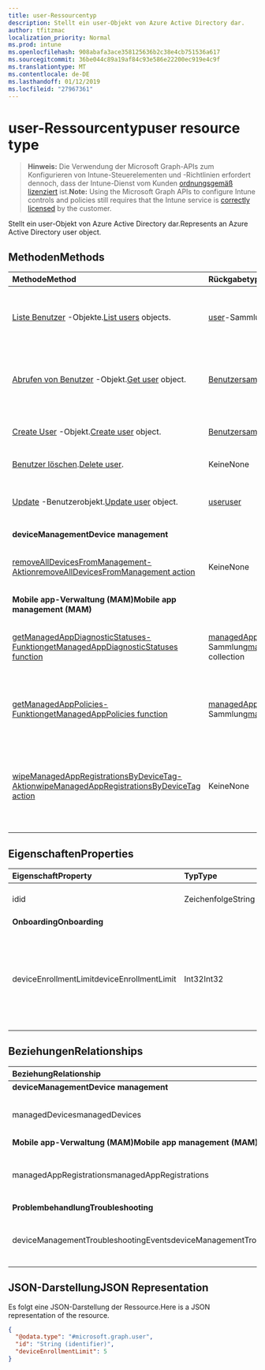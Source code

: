 ```yaml
---
title: user-Ressourcentyp
description: Stellt ein user-Objekt von Azure Active Directory dar.
author: tfitzmac
localization_priority: Normal
ms.prod: intune
ms.openlocfilehash: 908abafa3ace358125636b2c38e4cb751536a617
ms.sourcegitcommit: 36be044c89a19af84c93e586e22200ec919e4c9f
ms.translationtype: MT
ms.contentlocale: de-DE
ms.lasthandoff: 01/12/2019
ms.locfileid: "27967361"
---
```

# <a name="user-resource-type"></a><span data-ttu-id="d6534-103">user-Ressourcentyp</span><span class="sxs-lookup"><span data-stu-id="d6534-103">user resource type</span></span>

> <span data-ttu-id="d6534-104">**Hinweis:** Die Verwendung der Microsoft Graph-APIs zum Konfigurieren von Intune-Steuerelementen und -Richtlinien erfordert dennoch, dass der Intune-Dienst vom Kunden [ordnungsgemäß lizenziert](https://go.microsoft.com/fwlink/?linkid=839381) ist.</span><span class="sxs-lookup"><span data-stu-id="d6534-104">**Note:** Using the Microsoft Graph APIs to configure Intune controls and policies still requires that the Intune service is [correctly licensed](https://go.microsoft.com/fwlink/?linkid=839381) by the customer.</span></span>

<span data-ttu-id="d6534-105">Stellt ein user-Objekt von Azure Active Directory dar.</span><span class="sxs-lookup"><span data-stu-id="d6534-105">Represents an Azure Active Directory user object.</span></span>

## <a name="methods"></a><span data-ttu-id="d6534-106">Methoden</span><span class="sxs-lookup"><span data-stu-id="d6534-106">Methods</span></span>
|<span data-ttu-id="d6534-107">Methode</span><span class="sxs-lookup"><span data-stu-id="d6534-107">Method</span></span>|<span data-ttu-id="d6534-108">Rückgabetyp</span><span class="sxs-lookup"><span data-stu-id="d6534-108">Return Type</span></span>|<span data-ttu-id="d6534-109">Beschreibung</span><span class="sxs-lookup"><span data-stu-id="d6534-109">Description</span></span>|
|:---|:---|:---|
|<span data-ttu-id="d6534-110">[Liste Benutzer](../api/intune-shared-user-list.md) -Objekte.</span><span class="sxs-lookup"><span data-stu-id="d6534-110">[List users](../api/intune-shared-user-list.md) objects.</span></span>|<span data-ttu-id="d6534-111">[user](../resources/intune-shared-user.md)-Sammlung</span><span class="sxs-lookup"><span data-stu-id="d6534-111">[user](../resources/intune-shared-user.md) collection</span></span>|<span data-ttu-id="d6534-112">Auflisten von Eigenschaften und Beziehungen der [user](../resources/intune-shared-user.md)-Objekte.</span><span class="sxs-lookup"><span data-stu-id="d6534-112">List properties and relationships of the [user](../resources/intune-shared-user.md) objects.</span></span>|
|<span data-ttu-id="d6534-113">[Abrufen von Benutzer](../api/intune-shared-user-get.md) -Objekt.</span><span class="sxs-lookup"><span data-stu-id="d6534-113">[Get user](../api/intune-shared-user-get.md) object.</span></span>|<span data-ttu-id="d6534-114">[Benutzersammlung](../resources/intune-shared-user.md)</span><span class="sxs-lookup"><span data-stu-id="d6534-114">[user](../resources/intune-shared-user.md) collection</span></span>|<span data-ttu-id="d6534-115">Lesen von Eigenschaften und Beziehungen des [user](../resources/intune-shared-user.md)-Objekts.</span><span class="sxs-lookup"><span data-stu-id="d6534-115">Read properties and relationships of the [user](../resources/intune-shared-user.md) object.</span></span>|
|<span data-ttu-id="d6534-116">[Create User](../api/intune-shared-user-create.md) -Objekt.</span><span class="sxs-lookup"><span data-stu-id="d6534-116">[Create user](../api/intune-shared-user-create.md) object.</span></span>|<span data-ttu-id="d6534-117">[Benutzersammlung](../resources/intune-shared-user.md)</span><span class="sxs-lookup"><span data-stu-id="d6534-117">[user](../resources/intune-shared-user.md) collection</span></span>|<span data-ttu-id="d6534-118">Dient zum Erstellen eines neuen [user](../resources/intune-shared-user.md)-Objekts.</span><span class="sxs-lookup"><span data-stu-id="d6534-118">Create a new [user](../resources/intune-shared-user.md) object.</span></span>|
|<span data-ttu-id="d6534-119">[Benutzer löschen](../api/intune-shared-user-delete.md).</span><span class="sxs-lookup"><span data-stu-id="d6534-119">[Delete user](../api/intune-shared-user-delete.md).</span></span>|<span data-ttu-id="d6534-120">Keine</span><span class="sxs-lookup"><span data-stu-id="d6534-120">None</span></span>|<span data-ttu-id="d6534-121">Löscht einen [user](../resources/intune-shared-user.md).</span><span class="sxs-lookup"><span data-stu-id="d6534-121">Deletes a [user](../resources/intune-shared-user.md).</span></span>|
|<span data-ttu-id="d6534-122">[Update](../api/intune-shared-user-update.md) -Benutzerobjekt.</span><span class="sxs-lookup"><span data-stu-id="d6534-122">[Update user](../api/intune-shared-user-update.md) object.</span></span>|[<span data-ttu-id="d6534-123">user</span><span class="sxs-lookup"><span data-stu-id="d6534-123">user</span></span>](../resources/intune-shared-user.md)|<span data-ttu-id="d6534-124">Aktualisieren der Eigenschaften eines [user](../resources/intune-shared-user.md)-Objekts.</span><span class="sxs-lookup"><span data-stu-id="d6534-124">Update the properties of a [user](../resources/intune-shared-user.md) object.</span></span>|
|<span data-ttu-id="d6534-125">**deviceManagement**</span><span class="sxs-lookup"><span data-stu-id="d6534-125">**Device management**</span></span>|
|[<span data-ttu-id="d6534-126">removeAllDevicesFromManagement-Aktion</span><span class="sxs-lookup"><span data-stu-id="d6534-126">removeAllDevicesFromManagement action</span></span>](../api/intune-shared-user-removealldevicesfrommanagement.md)|<span data-ttu-id="d6534-127">Keine</span><span class="sxs-lookup"><span data-stu-id="d6534-127">None</span></span>|<span data-ttu-id="d6534-128">Die Verwaltung aller Geräte für diesen Benutzer einstellen.</span><span class="sxs-lookup"><span data-stu-id="d6534-128">Retire all devices from management for this user</span></span>|
|<span data-ttu-id="d6534-129">**Mobile app-Verwaltung (MAM)**</span><span class="sxs-lookup"><span data-stu-id="d6534-129">**Mobile app management (MAM)**</span></span>|
|[<span data-ttu-id="d6534-130">getManagedAppDiagnosticStatuses-Funktion</span><span class="sxs-lookup"><span data-stu-id="d6534-130">getManagedAppDiagnosticStatuses function</span></span>](../api/intune-shared-user-getmanagedappdiagnosticstatuses.md)|<span data-ttu-id="d6534-131">[managedAppDiagnosticStatus](../resources/intune-mam-managedappdiagnosticstatus.md)-Sammlung</span><span class="sxs-lookup"><span data-stu-id="d6534-131">[managedAppDiagnosticStatus](../resources/intune-mam-managedappdiagnosticstatus.md) collection</span></span>|<span data-ttu-id="d6534-132">Ruft den Status der Diagnoseüberprüfung für einen bestimmten Benutzer ab.</span><span class="sxs-lookup"><span data-stu-id="d6534-132">Gets diagnostics validation status for a given user.</span></span>|
|[<span data-ttu-id="d6534-133">getManagedAppPolicies-Funktion</span><span class="sxs-lookup"><span data-stu-id="d6534-133">getManagedAppPolicies function</span></span>](../api/intune-shared-user-getmanagedapppolicies.md)|<span data-ttu-id="d6534-134">[managedAppPolicy](../resources/intune-mam-managedapppolicy.md)-Sammlung</span><span class="sxs-lookup"><span data-stu-id="d6534-134">[managedAppPolicy](../resources/intune-mam-managedapppolicy.md) collection</span></span>|<span data-ttu-id="d6534-135">Ruft App-Einschränkungen für einen bestimmten Benutzer ab.</span><span class="sxs-lookup"><span data-stu-id="d6534-135">Gets app restrictions for a given user.</span></span>|
|[<span data-ttu-id="d6534-136">wipeManagedAppRegistrationsByDeviceTag-Aktion</span><span class="sxs-lookup"><span data-stu-id="d6534-136">wipeManagedAppRegistrationsByDeviceTag action</span></span>](../api/intune-shared-user-wipemanagedappregistrationsbydevicetag.md)|<span data-ttu-id="d6534-137">Keine</span><span class="sxs-lookup"><span data-stu-id="d6534-137">None</span></span>|<span data-ttu-id="d6534-138">Gibt einen Zurücksetzungsvorgang für eine App-Registrierung mit angegebenem Geräte-Tag aus.</span><span class="sxs-lookup"><span data-stu-id="d6534-138">Issues a wipe operation on an app registration with specified device tag.</span></span>|

## <a name="properties"></a><span data-ttu-id="d6534-139">Eigenschaften</span><span class="sxs-lookup"><span data-stu-id="d6534-139">Properties</span></span>
|<span data-ttu-id="d6534-140">Eigenschaft</span><span class="sxs-lookup"><span data-stu-id="d6534-140">Property</span></span>|<span data-ttu-id="d6534-141">Typ</span><span class="sxs-lookup"><span data-stu-id="d6534-141">Type</span></span>|<span data-ttu-id="d6534-142">Beschreibung</span><span class="sxs-lookup"><span data-stu-id="d6534-142">Description</span></span>|
|:---|:---|:---|
|<span data-ttu-id="d6534-143">id</span><span class="sxs-lookup"><span data-stu-id="d6534-143">id</span></span>|<span data-ttu-id="d6534-144">Zeichenfolge</span><span class="sxs-lookup"><span data-stu-id="d6534-144">String</span></span>|<span data-ttu-id="d6534-145">Eindeutiger Bezeichner des Benutzers</span><span class="sxs-lookup"><span data-stu-id="d6534-145">Unique identifier of the user.</span></span>|
|<span data-ttu-id="d6534-146">**Onboarding**</span><span class="sxs-lookup"><span data-stu-id="d6534-146">**Onboarding**</span></span>|
|<span data-ttu-id="d6534-147">deviceEnrollmentLimit</span><span class="sxs-lookup"><span data-stu-id="d6534-147">deviceEnrollmentLimit</span></span>|<span data-ttu-id="d6534-148">Int32</span><span class="sxs-lookup"><span data-stu-id="d6534-148">Int32</span></span>|<span data-ttu-id="d6534-149">Der Grenzwert für die maximale Anzahl von Geräten, die der Benutzer registrieren kann.</span><span class="sxs-lookup"><span data-stu-id="d6534-149">The limit on the maximum number of devices that the user is permitted to enroll.</span></span> <span data-ttu-id="d6534-150">Zulässige Werte sind 5 oder 1000.</span><span class="sxs-lookup"><span data-stu-id="d6534-150">Allowed values are 5 or 1000.</span></span>|


## <a name="relationships"></a><span data-ttu-id="d6534-151">Beziehungen</span><span class="sxs-lookup"><span data-stu-id="d6534-151">Relationships</span></span>
|<span data-ttu-id="d6534-152">Beziehung</span><span class="sxs-lookup"><span data-stu-id="d6534-152">Relationship</span></span>|<span data-ttu-id="d6534-153">Typ</span><span class="sxs-lookup"><span data-stu-id="d6534-153">Type</span></span>|<span data-ttu-id="d6534-154">Beschreibung</span><span class="sxs-lookup"><span data-stu-id="d6534-154">Description</span></span>|
|:---|:---|:---|
|<span data-ttu-id="d6534-155">**deviceManagement**</span><span class="sxs-lookup"><span data-stu-id="d6534-155">**Device management**</span></span>|
|<span data-ttu-id="d6534-156">managedDevices</span><span class="sxs-lookup"><span data-stu-id="d6534-156">managedDevices</span></span>|<span data-ttu-id="d6534-157">[managedDevice](../resources/intune-devices-manageddevice.md)-Sammlung</span><span class="sxs-lookup"><span data-stu-id="d6534-157">[managedDevice](../resources/intune-devices-manageddevice.md) collection</span></span>|<span data-ttu-id="d6534-158">Die mit dem Benutzer verknüpften verwalteten Geräte.</span><span class="sxs-lookup"><span data-stu-id="d6534-158">The managed devices associated with the user.</span></span>|
|<span data-ttu-id="d6534-159">**Mobile app-Verwaltung (MAM)**</span><span class="sxs-lookup"><span data-stu-id="d6534-159">**Mobile app management (MAM)**</span></span>|
|<span data-ttu-id="d6534-160">managedAppRegistrations</span><span class="sxs-lookup"><span data-stu-id="d6534-160">managedAppRegistrations</span></span>|<span data-ttu-id="d6534-161">[managedAppRegistration](../resources/intune-mam-managedappregistration.md)-Sammlung</span><span class="sxs-lookup"><span data-stu-id="d6534-161">[managedAppRegistration](../resources/intune-mam-managedappregistration.md) collection</span></span>|<span data-ttu-id="d6534-162">Null oder mehr verwaltete App-Registrierungen, die dem Benutzer gehören.</span><span class="sxs-lookup"><span data-stu-id="d6534-162">Zero or more managed app registrations that belong to the user.</span></span>|
|<span data-ttu-id="d6534-163">**Problembehandlung**</span><span class="sxs-lookup"><span data-stu-id="d6534-163">**Troubleshooting**</span></span>|
|<span data-ttu-id="d6534-164">deviceManagementTroubleshootingEvents</span><span class="sxs-lookup"><span data-stu-id="d6534-164">deviceManagementTroubleshootingEvents</span></span>|<span data-ttu-id="d6534-165">[deviceManagementTroubleshootingEvent](../resources/intune-troubleshooting-devicemanagementtroubleshootingevent.md)-Sammlung</span><span class="sxs-lookup"><span data-stu-id="d6534-165">[deviceManagementTroubleshootingEvent](../resources/intune-troubleshooting-devicemanagementtroubleshootingevent.md) collection</span></span>|<span data-ttu-id="d6534-166">Die Liste der Problembehandlungsereignisse für diesen Benutzer.</span><span class="sxs-lookup"><span data-stu-id="d6534-166">The list of troubleshooting events for this user.</span></span>|

## <a name="json-representation"></a><span data-ttu-id="d6534-167">JSON-Darstellung</span><span class="sxs-lookup"><span data-stu-id="d6534-167">JSON Representation</span></span>
<span data-ttu-id="d6534-168">Es folgt eine JSON-Darstellung der Ressource.</span><span class="sxs-lookup"><span data-stu-id="d6534-168">Here is a JSON representation of the resource.</span></span>
<!-- {
  "blockType": "resource",
  "baseType": "microsoft.graph.directoryObject",
  "openType": true,
  "@odata.type": "microsoft.graph.user"
}
--> 
``` json
{
  "@odata.type": "#microsoft.graph.user",
  "id": "String (identifier)",
  "deviceEnrollmentLimit": 5
}
```

<!-- {
  "type": "#page.annotation",
  "suppressions": [
    "Warning: Resource microsoft.graph.user is defined in multiple files: /api-reference/v1.0/resources/intune_shared_user.md, /api-reference/v1.0/resources/user.md",
  ]
}-->
